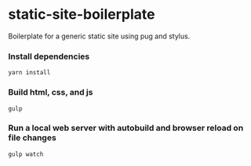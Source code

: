 # static-site-boilerplate
Boilerplate for a generic static site using pug and stylus.

### Install dependencies
`yarn install`

### Build html, css, and js
`gulp`

### Run a local web server with autobuild and browser reload on file changes
`gulp watch`
